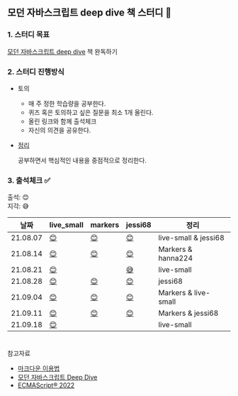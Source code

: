 ## 모던 자바스크립트 deep dive 책 스터디 📑

### 1. 스터디 목표  
[모던 자바스크립트 deep dive](https://wikibook.co.kr/mjs/) 책 완독하기  

    
### 2. 스터디 진행방식  
  * 토의
	- 매 주 정한 학습량을 공부한다. 
	- 퀴즈 혹은 토의하고 싶은 질문을 최소 1개 올린다.  
	- 올린 링크와 함께 출석체크 
	- 자신의 의견을 공유한다. 
	
  * [정리](https://github.com/live-small/JsDeepDive_Study/wiki)  
    
    공부하면서 핵심적인 내용을 중점적으로 정리한다.



### 3. 출석체크 ✅ 
출석: 😊  
지각: 😅  



| 날짜   | live_small | markers  |  jessi68 | 정리 |
|--------|------------|---|---|---|
| 21.08.07 |  [😊](https://github.com/live-small/JsDeepDive_Study/issues/3)    |  [😊](https://github.com/live-small/JsDeepDive_Study/issues/4) |  [😊](https://github.com/live-small/JsDeepDive_Study/issues/1)  | live-small & jessi68  |
| 21.08.14 |  [😊](https://github.com/live-small/JsDeepDive_Study/issues/7)        | [😊](https://github.com/live-small/JsDeepDive_Study/issues/6) |                     [😊](https://github.com/live-small/JsDeepDive_Study/issues/5)  | Markers & hanna224  |
| 21.08.21  | [😊](https://github.com/live-small/JsDeepDive_Study/issues/9) |   |  [😅](https://github.com/live-small/JsDeepDive_Study/issues/8)  | live-small  |
| 21.08.28  | [😊](https://github.com/live-small/JsDeepDive_Study/issues/12)|  [😊](https://github.com/live-small/JsDeepDive_Study/issues/11)  |   [😊](https://github.com/live-small/JsDeepDive_Study/issues/13) | jessi68   |
| 21.09.04  |[😊](https://github.com/live-small/JsDeepDive_Study/issues/16) | [😊](https://github.com/live-small/JsDeepDive_Study/issues/15)  |  [😊](https://github.com/live-small/JsDeepDive_Study/issues/17)| Markers & live-small |
| 21.09.11 | [😊](https://github.com/live-small/JsDeepDive_Study/issues/18) |  [😊](https://github.com/live-small/JsDeepDive_Study/issues/19)  | [😊](https://github.com/live-small/JsDeepDive_Study/issues/20) | Markers & jessi68 |
| 21.09.18 |[😊](https://github.com/live-small/JsDeepDive_Study/issues/21)|   |  | live-small |




# 
참고자료 
- [마크다운 이용법](https://www.markdowntutorial.com/kr/)  
- [모던 자바스크립트 Deep Dive](https://poiemaweb.com/)
- [ECMAScript® 2022](https://tc39.es/ecma262/#sec-intro)
